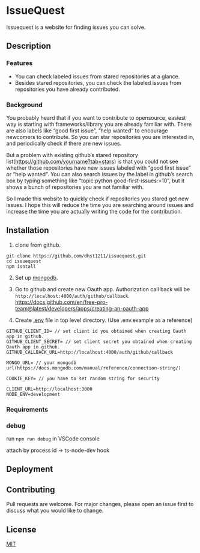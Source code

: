 # IssueQuest
Issuequest is a website for finding issues you can solve.

## Description


### Features 

- You can check labeled issues from stared repositories at a glance.
- Besides stared repositories, you can check the labeled issues from repositories you have already contributed.

### Background

You probably heard that if you want to contribute to opensource, easiest way is starting with frameworks/library you are already familiar with. There are also labels like “good first issue”, “help wanted” to encourage newcomers to contribute. So you can star repositories you are interested in, and periodically check if there are new issues. 

But a problem with existing github’s stared repository list(https://github.com/yourname?tab=stars) is that you could not see whether those repositories have new issues labeled with “good first issue” or “help wanted”. You can also search issues by the label in github’s search box by typing something like “topic:python good-first-issues:>10”,  but it shows a bunch of repositories you are not familiar with.

So I made this website to quickly check if repositories you stared get new issues.
I hope this will reduce the time you are searching around issues and increase the time you are actually writing the code for the contribution.


## Installation

1. clone from github.

```
git clone https://github.com/dhst1211/issuequest.git
cd issuequest
npm isntall
```

2. Set up [mongodb](https://docs.mongodb.com/manual/installation/).

3. Go to github and create new Oauth app. Authorization call back will be `http://localhost:4000/auth/github/callback`.
https://docs.github.com/en/free-pro-team@latest/developers/apps/creating-an-oauth-app

4. Create [.env](https://github.com/motdotla/dotenv#readme) file in top level directory. (Use .env.example as a reference)
```
GITHUB_CLIENT_ID= // set client id you obtained when creating Oauth app in github.
GITHUB_CLIENT_SECRET= // set client secret you obtained when creating Oauth app in github.
GITHUB_CALLBACK_URL=http://localhost:4000/auth/github/callback

MONGO_URL= // your mongodb url(https://docs.mongodb.com/manual/reference/connection-string/)

COOKIE_KEY= // you have to set random string for security

CLIENT_URL=http://localhost:3000
NODE_ENV=development
```

### Requirements


### debug
run `npm run debug` in VSCode console

attach by process id -> ts-node-dev hook

## Deployment

## Contributing
Pull requests are welcome. For major changes, please open an issue first to discuss what you would like to change.

## License
[MIT](https://choosealicense.com/licenses/mit/)



